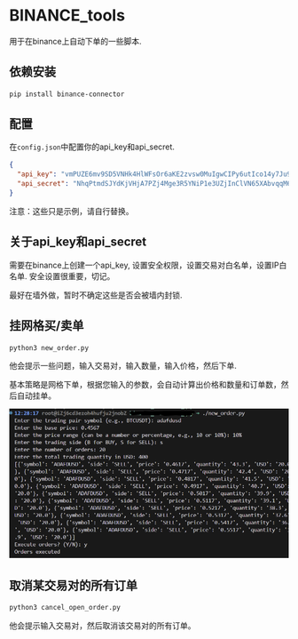 # BINANCE_tools
用于在binance上自动下单的一些脚本.
## 依赖安装
```bash
pip install binance-connector
```

## 配置
在`config.json`中配置你的api_key和api_secret.

```json
{
  "api_key": "vmPUZE6mv9SD5VNHk4HlWFsOr6aKE2zvsw0MuIgwCIPy6utIco14y7Ju91duEh8A",
  "api_secret": "NhqPtmdSJYdKjVHjA7PZj4Mge3R5YNiP1e3UZjInClVN65XAbvqqM6A7H5fATj0j"
}
```
注意：这些只是示例，请自行替换。

## 关于api_key和api_secret
需要在binance上创建一个api_key, 设置安全权限，设置交易对白名单，设置IP白名单.
安全设置很重要，切记。

最好在墙外做，暂时不确定这些是否会被墙内封锁.

## 挂网格买/卖单
```bash
python3 new_order.py
```

他会提示一些问题，输入交易对，输入数量，输入价格，然后下单.

基本策略是网格下单，根据您输入的参数，会自动计算出价格和数量和订单数，然后自动挂单。


![示例图片](pic/example.png)


## 取消某交易对的所有订单
```bash
python3 cancel_open_order.py
```

他会提示输入交易对，然后取消该交易对的所有订单。

